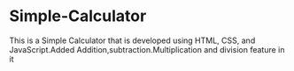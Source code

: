 # Simple-Calculator
This is a Simple Calculator that is developed using HTML, CSS, and JavaScript.Added Addition,subtraction.Multiplication and division feature in it
